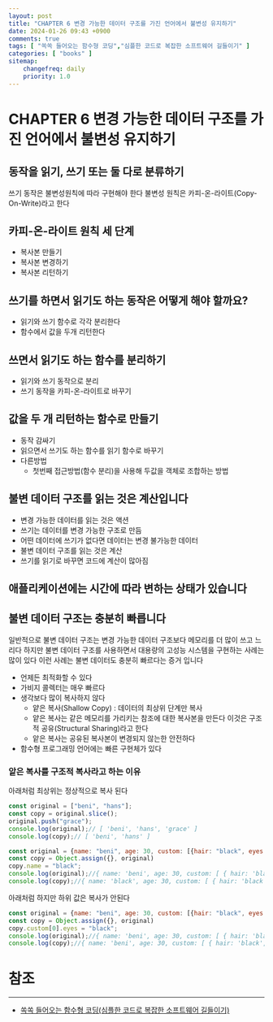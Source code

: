 ```yaml
---
layout: post
title: "CHAPTER 6 변경 가능한 데이터 구조를 가진 언어에서 불변성 유지하기"
date: 2024-01-26 09:43 +0900
comments: true
tags: [ "쏙쏙 들어오는 함수형 코딩","심플한 코드로 복잡한 소프트웨어 길들이기" ]
categories: [ "books" ]
sitemap:
    changefreq: daily
    priority: 1.0
---
```


# CHAPTER 6 변경 가능한 데이터 구조를 가진 언어에서 불변성 유지하기

## 동작을 읽기, 쓰기 또는 둘 다로 분류하기
쓰기 동작은 불변성원칙에 따라 구현해야 한다
불변성 원칙은 카피-온-라이트(Copy-On-Write)라고 한다

## 카피-온-라이트 원칙 세 단계

* 복사본 만들기
* 복사본 변경하기
* 복사본 리턴하기

## 쓰기를 하면서 읽기도 하는 동작은 어떻게 해야 할까요?

* 읽기와 쓰기 함수로 각각 분리한다
* 함수에서 값을 두개 리턴한다

## 쓰면서 읽기도 하는 함수를 분리하기

* 읽기와 쓰기 동작으로 분리
* 쓰기 동작을 카피-온-라이트로 바꾸기

## 값을 두 개 리턴하는 함수로 만들기

* 동작 감싸기
* 읽으면서 쓰기도 하는 함수를 읽기 함수로 바꾸기
* 다른방법
  * 첫번째 접근방법(함수 분리)을 사용해 두값을 객체로 조합하는 방법

## 불변 데이터 구조를 읽는 것은 계산입니다

* 변경 가능한 데이터를 읽는 것은 액션
* 쓰기는 데이터를 변경 가능한 구조로 만듬
* 어떤 데이터에 쓰기가 없다면 데이터는 변경 불가능한 데이터
* 불변 데이터 구조를 읽는 것은 계산
* 쓰기를 읽기로 바꾸면 코드에 계산이 많아짐

## 애플리케이션에는 시간에 따라 변하는 상태가 있습니다

## 불변 데이터 구조는 충분히 빠릅니다
일반적으로 불변 데이터 구조는 변경 가능한 데이터 구조보다 메모리를 더 많이 쓰고 느리다
하지만 불변 데이터 구조를 사용하면서 대용량의 고성능 시스템을 구현하는 사례는 많이 있다 
이런 사례는 불변 데이터도 충분히 빠르다는 증거 입니다

* 언제든 최적화할 수 있다
* 가비지 콜렉터는 매우 빠르다
* 생각보다 많이 복사하지 않다
  * 얕은 복사(Shallow Copy) : 데이터의 최상위 단계만 복사
  * 얕은 복사는 같은 메모리를 가리키는 참조에 대한 복사본을 만든다 이것은 구조적 공유(Structural Sharing)라고 한다
  * 앝은 복사는 공유된 복사본이 변경되지 않는한 안전하다
* 함수형 프로그래밍 언어에는 빠른 구현체가 있다

### 앝은 복사를 구조적 복사라고 하는 이유

아래처럼 최상위는 정상적으로 복사 된다

```javascript
const original = ["beni", "hans"];
const copy = original.slice();
original.push("grace");
console.log(original);// [ 'beni', 'hans', 'grace' ]
console.log(copy);// [ 'beni', 'hans' ]
```

```javascript
const original = {name: "beni", age: 30, custom: [{hair: "black", eyes: "brown"}]};
const copy = Object.assign({}, original)
copy.name = "black";
console.log(original);//{ name: 'beni', age: 30, custom: [ { hair: 'black', eyes: 'brown' } ] }
console.log(copy);//{ name: 'black', age: 30, custom: [ { hair: 'black', eyes: 'brown' } ] }
```

아래처럼 하지만 하위 값은 복사가 안된다

```javascript
const original = {name: "beni", age: 30, custom: [{hair: "black", eyes: "brown"}]};
const copy = Object.assign({}, original)
copy.custom[0].eyes = "black";
console.log(original);//{ name: 'beni', age: 30, custom: [ { hair: 'black', eyes: 'black' } ] }
console.log(copy);//{ name: 'beni', age: 30, custom: [ { hair: 'black', eyes: 'black' } ] }
```

# 참조
-----

* [쏙쏙 들어오는 함수형 코딩(심플한 코드로 복잡한 소프트웨어 길들이기)](https://www.yes24.com/Product/Goods/108748841)
